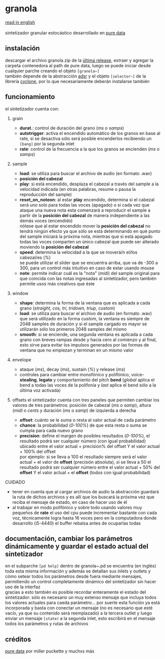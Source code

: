 # granola
[read in english](https://github.com/teaecetyrannis/granola/blob/main/README_EN.md)
<br><br>
sintetizador granular estocástico desarrollado en [pure data](https://github.com/pure-data/pure-data)


## instalación
descargar el archivo granola.zip de la [última release](https://github.com/teaecetyrannis/granola/releases/tag/v2.0), extraer y agregar la carpeta contenedora al path de pure data, luego se puede iniciar desde cualquier parche creando el objeto `[granola~]`
<br>también depende de la abstracción [adsr](https://github.com/teaecetyrannis/adsr) y el objeto `[selector~]` de la librería [cyclone](https://github.com/porres/pd-cyclone), por lo que necesariamente deberán instalarse también


## funcionamiento
el sintetizador cuenta con:

1. grain
	- **durat.**: control de duración del grano (*ms* o *samps*)
	- **autotrigger**: activa el encendido automático de los granos en base al rate, si se desactiva sólo será posible encenderlos recibiendo un `[bang]` por la segunda inlet
	- **rate**: control de la frecuencia a la que los granos se encienden (*ms* o *samps*)

2. sample
	  - **load**: se utiliza para buscar el archivo de audio (en formato .wav)
	- **posición del cabezal**
	- **play**: si está encendido, desplaza el cabezal a través del sample a la velocidad indicada (en otras palabras, resume o pausa la reproducción del sample)
	- **reset_on_noteon**: al estar **play** encendido, determina si el cabezal será uno solo para todas las voces (apagado) o si cada vez que ataque una nueva nota esta comenzará a reproducir el sample a partir de la **posición del cabezal** de manera independiente a las demás voces (encendido)
	<br>nótese que al estar encendido mover la **posición del cabezal** no tendrá ningún efecto ya que sólo se está determinando en qué punto del sample iniciará la próxima nota, mientras que si está apagado todas las voces comparten un único cabezal que puede ser alterado moviendo la **posición del cabezal**
	- **speed**: determina la velocidad a la que se moverá/n el/los cabezal/es (*%*)
	<br>se puede utilizar el slider que se encuentra arriba, que va de -300 a 300, para un control más intuitivo en caso de estar usando mouse
	- **note**: permite indicar cuál es la "nota" (*midi*) del sample original para que coincida con las notas ingresadas al sintetizador, pero también permite usos más creativos que éste

3. window
	- **shape**: determina la forma de la ventana que es aplicada a cada grano (*straight, cos, tri, tridown, triup, custom*)
	- **load**: se utiliza para buscar el archivo de audio (en formato .wav) que será utilizado en la forma *custom*, la ventana es siempre de 2048 samples de duración y si el sample cargado es mayor se utilizarán sólo los primeros 2048 samples del mismo
	- **smooth**: si se enciende, una segunda ventana es aplicada a cada grano con breves rampas desde y hacia cero al comienzo y al final, esto sirve para evitar los impulsos generados por las formas de ventana que no empiezan y terminan en un mismo valor

4. envelope
	- ataque (*ms*), decay (*ms*), sustain (*%*) y release (*ms*)
	- controles para cambiar entre monofónico y polifónico, voice-**stealing**, **legato** y comportamiento del pitch **bend** (_global_ aplica el bend a todas las voces de la polifonía y _last_ aplica el bend sólo a la última voz activada)

5. offsets
	el sintetizador cuenta con tres paneles que permiten cambiar los valores de tres parámetros: posición de cabezal (*ms* o *samp*), altura (*midi* o *cents* y duración (*ms* o *samp*) de izquierda a derecha
	- **offset**: cuánto se le suma o resta al valor actual de cada parámetro
	- **chance**: la probabilidad (*0-100%*) de que esta resta o suma se cumpla para cada nuevo grano
	- **precision**: define el margen de posibles resultados (*0-100%*), el resultado podrá ser cualquier número (con igual probabilidad) ubicado entre el valor actual + precision% del offset Y el valor actual + 100% del offset
	<br>por ejemplo: si se lleva a 100 el resultado siempre será el valor actual + el valor de **offset** (precisión absoluta), si se lleva a 50 el resultado podrá ser cualquier número entre el valor actual + 50% del **offset** Y el valor actual + el **offset** (todos con igual probabilidad)

CUIDADO
- tener en cuenta que al cargar archivos de audio la abstracción guardará la ruta de dichos archivos y es allí que los buscará la próxima vez que reciba el mensaje de estado, en caso de hacer uso de él
- al trabajar en modo polifónico y sobre todo usando valores muy pequeños de **rate** el uso del cpu puede incrementar bastante con cada voz, técnicamente logra hasta 16 voces pero en la computadora donde desarrollo (i5-4440) el buffer rebalsa antes de ocuparlas todas


## documentación, cambiar los parámetros dinámicamente y guardar el estado actual del sintetizador
en el subparche `[pd help]` dentro de granola~.pd se encuentra (en inglés) toda esta misma información y además se detallan sus inlets y outlets y cómo setear todos los parámetros desde fuera mediante mensajes, permitiendo un control completamente dinámico del sintetizador sin hacer uso de la interfaz
<br>gracias a esto también es posible recordar enteramente el estado del sintetizador: sólo es necesario un muy extenso mensaje que incluya todos los valores actuales para caeda parámetro... por suerte esta función ya está incorporada y basta con conectar un mensaje (no es necesario que esté vacío, ya que su contenido será reemplazado) a la tercera outlet y luego enviar un mensaje `[state(` a la segunda inlet, esto escribirá en el mensaje todos los parámetros y rutas de archivos
	

## créditos
[pure data](https://github.com/pure-data/pure-data) por miller puckette y muchxs más
